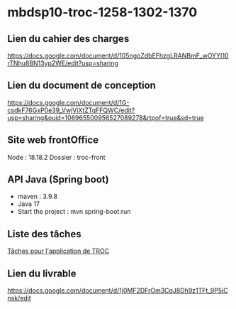 # mbdsp10-troc-1258-1302-1370

## Lien du cahier des charges
https://docs.google.com/document/d/105ngoZdbEFhzgLRANBmF_wOYYI10rTNhu8BN13yp2WE/edit?usp=sharing

## Lien du document de conception
https://docs.google.com/document/d/1G-csdkF76GxP0e39_VwjViXtZTqFFQWC/edit?usp=sharing&ouid=106965500956527089278&rtpof=true&sd=true

## Site web frontOffice
Node : 18.18.2
Dossier : troc-front

## API Java (Spring boot)
- maven : 3.9.8
- Java 17
- Start the project : mvn spring-boot:run

## Liste des tâches
[Tâches pour l'application de TROC](https://docs.google.com/spreadsheets/d/1ouMD0ehFyAmWiOiIJOvK-ZnQkMlIXlhH5XCA-xVH-Hs/edit?gid=0#gid=0)

## Lien du livrable 
https://docs.google.com/document/d/1j0MF2DFrOm3CqJ8Dh9z1TFt_9P5iCnsk/edit
